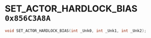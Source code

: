 # SET_ACTOR_HARDLOCK_BIAS `0x856C3A8A`

```cpp
void SET_ACTOR_HARDLOCK_BIAS(int _Unk0, int _Unk1, int _Unk2);
```